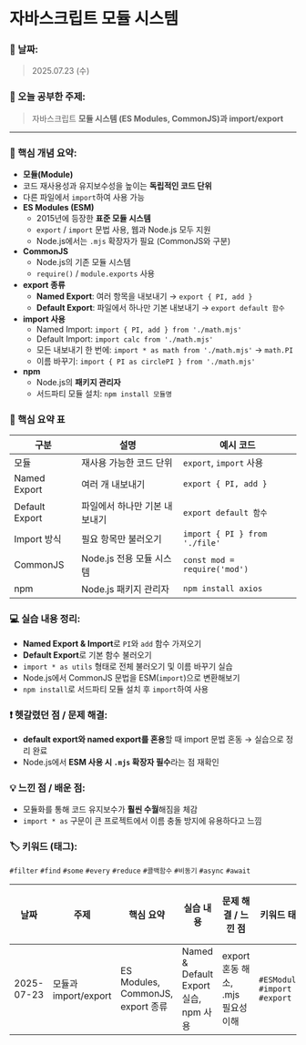 # 자바스크립트 모듈 시스템

### 📅 날짜:

> 2025.07.23 (수)
> 

### 📘 오늘 공부한 주제:

> 자바스크립트 **모듈 시스템 (ES Modules, CommonJS)과 import/export**
> 

---

### 📝 핵심 개념 요약:

- **모듈(Module)**
- 코드 재사용성과 유지보수성을 높이는 **독립적인 코드 단위**
- 다른 파일에서 `import`하여 사용 가능
- **ES Modules (ESM)**
    - 2015년에 등장한 **표준 모듈 시스템**
    - `export` / `import` 문법 사용, 웹과 Node.js 모두 지원
    - Node.js에서는 `.mjs` 확장자가 필요 (CommonJS와 구분)
- **CommonJS**
    - Node.js의 기존 모듈 시스템
    - `require()` / `module.exports` 사용
- **export 종류**
    - **Named Export**: 여러 항목을 내보내기 → `export { PI, add }`
    - **Default Export**: 파일에서 하나만 기본 내보내기 → `export default 함수`
- **import 사용**
    - Named Import: `import { PI, add } from './math.mjs'`
    - Default Import: `import calc from './math.mjs'`
    - 모든 내보내기 한 번에: `import * as math from './math.mjs'` → `math.PI`
    - 이름 바꾸기: `import { PI as circlePI } from './math.mjs'`
- **npm**
    - Node.js의 **패키지 관리자**
    - 서드파티 모듈 설치: `npm install 모듈명`

### 📌 핵심 요약 표

| 구분 | 설명 | 예시 코드 |
| --- | --- | --- |
| 모듈 | 재사용 가능한 코드 단위 | `export`, `import` 사용 |
| Named Export | 여러 개 내보내기 | `export { PI, add }` |
| Default Export | 파일에서 하나만 기본 내보내기 | `export default 함수` |
| Import 방식 | 필요 항목만 불러오기 | `import { PI } from './file'` |
| CommonJS | Node.js 전용 모듈 시스템 | `const mod = require('mod')` |
| npm | Node.js 패키지 관리자 | `npm install axios` |

### 💻 실습 내용 정리:

- **Named Export & Import**로 `PI`와 `add` 함수 가져오기
- **Default Export**로 기본 함수 불러오기
- `import * as utils` 형태로 전체 불러오기 및 이름 바꾸기 실습
- Node.js에서 CommonJS 문법을 ESM(`import`)으로 변환해보기
- `npm install`로 서드파티 모듈 설치 후 `import`하여 사용

### ❗ 헷갈렸던 점 / 문제 해결:

- **default export와 named export를 혼용**할 때 import 문법 혼동 → 실습으로 정리 완료
- Node.js에서 **ESM 사용 시 `.mjs` 확장자 필수**라는 점 재확인

### 💡 느낀 점 / 배운 점:

- 모듈화를 통해 코드 유지보수가 **훨씬 수월**해짐을 체감
- `import * as` 구문이 큰 프로젝트에서 이름 충돌 방지에 유용하다고 느낌

### 🏷️ 키워드 (태그):

`#filter` `#find` `#some` `#every` `#reduce` `#콜백함수` `#비동기` `#async` `#await`

| 날짜 | 주제 | 핵심 요약 | 실습 내용 | 문제 해결 / 느낀 점 | 키워드 태그 | 복습 필요 |
| --- | --- | --- | --- | --- | --- | --- |
| 2025-07-23 | 모듈과 import/export | ES Modules, CommonJS, export 종류 | Named & Default Export 실습, npm 사용 | export 혼동 해소, .mjs 필요성 이해 | `#ESModules` `#import` `#export` | ✅ |
